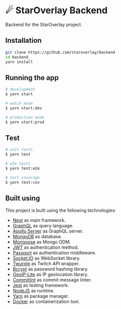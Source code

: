 # ☄ StarOverlay Backend

Backend for the StarOverlay project.

## Installation

```bash
git clone https://github.com/staroverlay/backend
cd backend
yarn install
```

## Running the app

```bash
# development
$ yarn start

# watch mode
$ yarn start:dev

# production mode
$ yarn start:prod
```

## Test

```bash
# unit tests
$ yarn test

# e2e tests
$ yarn test:e2e

# test coverage
$ yarn test:cov
```

## Built using

This project is built using the following technologies:

- [Nest](https://github.com/nestjs/nest) as main framework.
- [GraphQL](https://graphql.org/) as query language.
- [Apollo Server](https://www.apollographql.com/docs/apollo-server/) as GraphQL server.
- [MongoDB](https://www.mongodb.com/) as database.
- [Mongoose](https://mongoosejs.com/) as Mongo ODM.
- [JWT](https://jwt.io/) as authentication method.
- [Passport](http://www.passportjs.org/) as authentication middleware.
- [Socket.IO](https://socket.io/) as WebSocket library.
- [Twurple](https://twurple.js.org/) as Twitch API wrapper.
- [Bcrypt](https://www.npmjs.com/package/bcrypt) as password hashing library.
- [GeoIP-Lite](https://www.npmjs.com/package/geoip-lite) as IP geolocation library.
- [Commitlint](https://commitlint.js.org/) as commit message linter.
- [Jest](https://jestjs.io/) as testing framework.
- [NodeJS](https://nodejs.org/) as runtime.
- [Yarn](https://yarnpkg.com/) as package manager.
- [Docker](https://www.docker.com/) as containerization tool.
